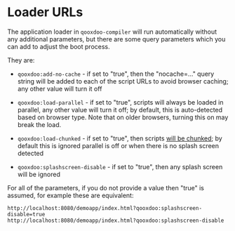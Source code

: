 # Loader URLs

The application loader in `qooxdoo-compiler` will run automatically without any
additional parameters, but there are some query parameters which you can add to
adjust the boot process.

They are: 

- `qooxdoo:add-no-cache` - if set to "true", then the "nocache=..."
query string will be added to each of the script URLs to avoid browser caching;
any other value will turn it off

- `qooxdoo:load-parallel` - if set to "true", scripts will always be loaded in
parallel, any other value will turn it off; by default, this is auto-detected
based on browser type.  Note that on older browsers, turning this on may break
the load.

- `qooxdoo:load-chunked` - if set to "true", then scripts [will be
chunked](CustomAppStartup.md#splash-screens); by default this is ignored
parallel is off or when there is no splash screen detected

- `qooxdoo:splashscreen-disable` - if set to "true", then any splash screen will
be ignored

For all of the parameters, if you do not provide a value then "true" is assumed,
for example these are equivalent:

```
http://localhost:8080/demoapp/index.html?qooxdoo:splashscreen-disable=true
http://localhost:8080/demoapp/index.html?qooxdoo:splashscreen-disable
```

